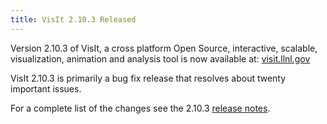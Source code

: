 ```yaml
---
title: VisIt 2.10.3 Released
---
```


Version 2.10.3 of VisIt, a cross platform Open Source, interactive, scalable, visualization, animation and analysis tool is now available at: [visit.llnl.gov](https://visit.llnl.gov/)

VisIt 2.10.3 is primarily a bug fix release that resolves about twenty important issues.

For a complete list of the changes see the 2.10.3 [release notes](https://wci.llnl.gov/simulation/computer-codes/visit/releases/release-notes-2.10.3).
